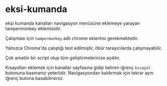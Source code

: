 eksi-kumanda
============

ekşi kumanda kanalları navigasyon menüsüne eklemeye yarayan tampermonkey eklentisidir.

Çalışması için `tampermonkey` adlı chrome eklentisi gerekmektedir.

Yalnızca Chrome'da çalıştığı test edilmiştir, öbür tarayıcılarda çalışmayabilir. 

Çok amatör bir script olup tüm geliştirmelerinize açıktır.

Kısayolları eklemek için kanallar sayfasına gidip beliren iğrenç `kısayol` butonuna basmanız yeterlidir. Navigasyondan kaldırmak için tekrar aynı iğrenç butona basabilirsiniz. 
